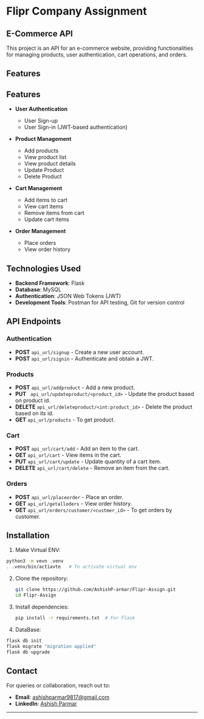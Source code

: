 # Flipr Company Assignment

## E-Commerce API

This project is an API for an e-commerce website, providing functionalities for managing products, user authentication, cart operations, and orders.

## Features
## Features

- **User Authentication**
  - User Sign-up
  - User Sign-in (JWT-based authentication)

- **Product Management**
  - Add products
  - View product list
  - View product details
  - Update Product
  - Delete Product

- **Cart Management**
  - Add items to cart
  - View cart items
  - Remove items from cart
  - Update cart items

- **Order Management**
  - Place orders
  - View order history

## Technologies Used

- **Backend Framework**: Flask
- **Database**: MySQL 
- **Authentication**: JSON Web Tokens (JWT)
- **Development Tools**: Postman for API testing, Git for version control

## API Endpoints

### Authentication
- **POST** `api_url/signup` - Create a new user account.
- **POST** `api_url/signin` - Authenticate and obtain a JWT.

### Products
- **POST** `api_url/addproduct` - Add a new product.
- **PUT** ` api_url/updateproduct/<product_id>` - Update the product based on product id.
- **DELETE** `api_url/deleteproduct/<int:product_id>` - Delete the product based on its id.
- **GET** `api_url/products` - To get product.

### Cart
- **POST** `api_url/cart/add` - Add an item to the cart.
- **GET** `api_url/cart` - View items in the cart.
- **PUT** `api_url/cart/update` - Update quantity of a cart item.
- **DELETE** `api_url/cart/delete` - Remove an item from the cart.

### Orders
- **POST** `api_url/placeorder` - Place an order.
- **GET** `api_url/getalloders` - View order history.
- **GET** `api_url/orders/customer/<custmer_id>` - To get orders by customer.

## Installation
1. Make Virtual ENV:
```bash
python3 -m vevn .venv
. .venv/bin/actiavte   # To activate virtual env
```
2. Clone the repository:
   ```bash
   git clone https://github.com/AshishP-armar/Flipr-Assign.git
   cd Flipr-Assign
   ```

3. Install dependencies:
   ```bash
   pip install -r requirements.txt  # For Flask
   ```
4. DataBase: 
```bash
flask db init
flask migrate "migration applied"
flask db upgrade
```

## Contact

For queries or collaboration, reach out to:
- **Email**: ashishparmar9817@gmail.com
- **LinkedIn**: [Ashish Parmar](https://www.linkedin.com/in/ashish-parmar-20b5a42bb)

---
